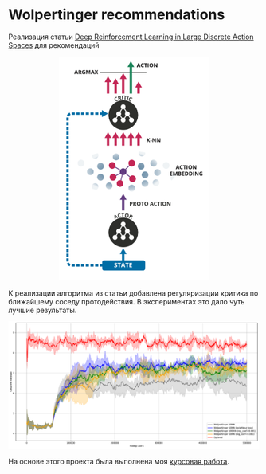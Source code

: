 # Wolpertinger recommendations
Реализация статьи [Deep Reinforcement Learning in Large Discrete Action Spaces](https://arxiv.org/abs/1512.07679)
 для рекомендаций

<p align="center">
  <img src='course_work/pics/wolpertinger.png' width='300'/> 
</p>

К реализации алгоритма из статьи добавлена регуляризации критика по ближайшему соседу протодействия.
В экспериментах это дало чуть лучшие результаты.

<p align="center">
  <img src='course_work/pics/NN_loss.png' width='600'/> 
</p>

На основе этого проекта была выполнена моя [курсовая работа](https://github.com/pkorobov/wolpertinger-recommendations/blob/master/course_work/course_work.pdf).
